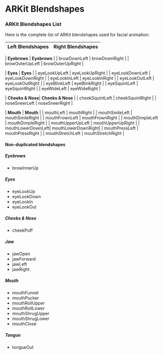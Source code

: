 # ARKit Blendshapes

### ARKit Blendshapes List
Here is the complete list of ARKit blendshapes used for facial animation:

| Left Blendshapes | Right Blendshapes |
|------------------|-------------------|

| **Eyebrows**     | **Eyebrows**      |
| browDownLeft     | browDownRight     |
| browOuterUpLeft  | browOuterUpRight  |

| **Eyes**         | **Eyes**          |
| eyeLookUpLeft    | eyeLookUpRight    |
| eyeLookDownLeft  | eyeLookDownRight  |
| eyeLookInLeft    | eyeLookInRight    |
| eyeLookOutLeft   | eyeLookOutRight   |
| eyeBlinkLeft     | eyeBlinkRight     |
| eyeSquintLeft    | eyeSquintRight    |
| eyeWideLeft      | eyeWideRight      |

| **Cheeks & Nose**| **Cheeks & Nose** |
| cheekSquintLeft  | cheekSquintRight  |
| noseSneerLeft    | noseSneerRight    |

| **Mouth**        | **Mouth**         |
| mouthLeft        | mouthRight        |
| mouthSmileLeft   | mouthSmileRight   |
| mouthFrownLeft   | mouthFrownRight   |
| mouthDimpleLeft  | mouthDimpleRight  |
| mouthUpperUpLeft | mouthUpperUpRight |
| mouthLowerDownLeft| mouthLowerDownRight|
| mouthPressLeft   | mouthPressRight   |
| mouthStretchLeft | mouthStretchRight |

#### Non-duplicated blendshapes

##### Eyebrows
- browInnerUp

##### Eyes
- eyeLookUp
- eyeLookDown
- eyeLookIn
- eyeLookOut

##### Cheeks & Nose
- cheekPuff

##### Jaw
- jawOpen
- jawForward
- jawLeft
- jawRight

##### Mouth
- mouthFunnel
- mouthPucker
- mouthRollUpper
- mouthRollLower
- mouthShrugUpper
- mouthShrugLower
- mouthClose

##### Tongue
- tongueOut
